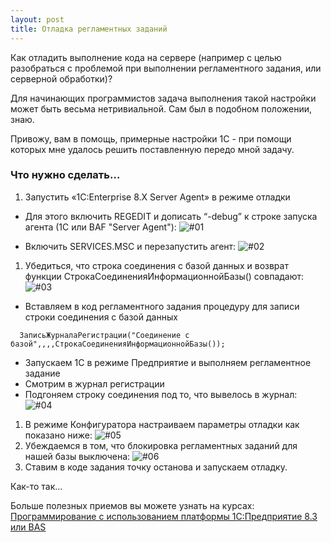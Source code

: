 ```yaml
---
layout: post
title: Отладка регламентных заданий
---
```


Как отладить выполнение кода на сервере (например с целью разобраться с проблемой при выполнении регламентного задания, или серверной обработки)?

Для начинающих программистов задача выполнения такой настройки может быть весьма нетривиальной. Сам был в подобном положении, знаю.

Привожу, вам в помощь, примерные настройки 1С - при помощи которых мне удалось решить поставленную передо мной задачу.

### Что нужно сделать...

1. Запустить «1C:Enterprise 8.Х Server Agent» в режиме отладки
  * Для этого включить REGEDIT и дописать “-debug” к строке запуска агента (1С или BAF "Server Agent"):
   ![#01](https://simonych.github.io/images/2101-01-04-server-debug-01.jpg)
  
  * Включить SERVICES.MSC и перезапустить агент:
   ![#02](https://simonych.github.io/images/2101-01-04-server-debug-02.jpg)
1. Убедиться, что строка соединения с базой данных  и возврат функции СтрокаСоединенияИнформационнойБазы() совпадают:
   ![#03](https://simonych.github.io/images/2101-01-04-server-debug-03.jpg)
 * Вставляем в код регламентного задания процедуру для записи строки соединения с базой данных
~~~
  ЗаписьЖурналаРегистрации("Соединение с базой",,,,СтрокаСоединенияИнформационнойБазы());
~~~  
 * Запуcкаем 1С в режиме Предприятие и выполняем регламентное задание
 * Смотрим в журнал регистрации
 * Подгоняем строку соединения под то, что вывелось в журнал:
    ![#04](https://simonych.github.io/images/2101-01-04-server-debug-04.jpg)
1. В режиме Конфигуратора настраиваем параметры отладки как показано ниже: 
    ![#05](https://simonych.github.io/images/2101-01-04-server-debug-05.jpg)
1. Убеждаемся в том, что блокировка регламентных заданий для нашей базы выключена: 
    ![#06](https://simonych.github.io/images/2101-01-04-server-debug-06.jpg)
1. Ставим в коде задания точку останова и запускаем отладку.

Как-то так...

Больше полезных приемов вы можете узнать на курсах: [Программирование с использованием платформы 1С:Предприятие 8.3 или BAS](https://www.facebook.com/abc1courses)
